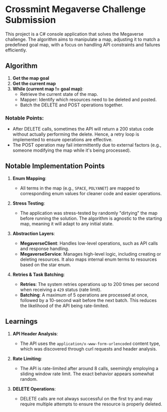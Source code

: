 # Crossmint Megaverse Challenge Submission

This project is a C# console application that solves the Megaverse challenge. The algorithm aims to manipulate a map, adjusting it to match a predefined goal map, with a focus on handling API constraints and failures efficiently.

## Algorithm

1. **Get the map goal**
2. **Get the current map**
3. **While (current map != goal map)**:
   - Retrieve the current state of the map.
   - Mapper: Identify which resources need to be deleted and posted.
   - Batch the DELETE and POST operations together.

### Notable Points:
- After DELETE calls, sometimes the API will return a 200 status code without actually performing the delete. Hence, a retry loop is implemented to ensure operations are effective.
- The POST operation may fail intermittently due to external factors (e.g., someone modifying the map while it's being processed).

## Notable Implementation Points

1. **Enum Mapping**:
   - All terms in the map (e.g., `SPACE`, `POLYANET`) are mapped to corresponding enum values for cleaner code and easier operations.

2. **Stress Testing**:
   - The application was stress-tested by randomly "dirtying" the map before running the solution. The algorithm is agnostic to the starting map, meaning it will adapt to any initial state.

3. **Abstraction Layers**:
   - **MegaverseClient**: Handles low-level operations, such as API calls and response handling.
   - **MegaverseService**: Manages high-level logic, including creating or deleting resources. It also maps internal enum terms to resources based on the star enum.

4. **Retries & Task Batching**:
   - **Retries**: The system retries operations up to 200 times per second when receiving a `429` status (rate limit).
   - **Batching**: A maximum of 5 operations are processed at once, followed by a 10-second wait before the next batch. This reduces the likelihood of the API being rate-limited.

## Learnings

1. **API Header Analysis**:
   - The API uses the `application/x-www-form-urlencoded` content type, which was discovered through curl requests and header analysis.

2. **Rate Limiting**:
   - The API is rate-limited after around 8 calls, seemingly employing a sliding window rate limit. The exact behavior appears somewhat random.

3. **DELETE Operations**:
   - DELETE calls are not always successful on the first try and may require multiple attempts to ensure the resource is properly deleted.

